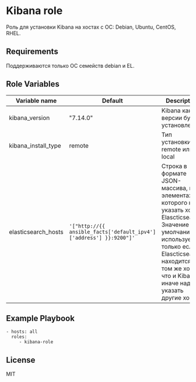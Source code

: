 Kibana role
=========

Роль для установки Kibana на хостах с ОС: Debian, Ubuntu, CentOS, RHEL.

Requirements
------------

Поддерживаются только ОС семейств debian и EL.

Role Variables
--------------

| Variable name | Default | Description |
|----------------|----------|-------------------------|
| kibana_version | "7.14.0" | Kibana какой версии будет установлена |
| kibana_install_type | remote | Тип установки: remote или local |
| elasticsearch_hosts | `'["http://{{ ansible_facts['default_ipv4']['address'] }}:9200"]'` | Строка в формате JSON-массива, в элементах которого надо указать хосты Elascticsearch. Значение по умолчанию используется, только если Elascticsearch находится на том же хосте, что и Kibana; иначе надо указать другие хосты. |

Example Playbook
----------------

    - hosts: all
      roles:
         - kibana-role

License
-------

MIT
